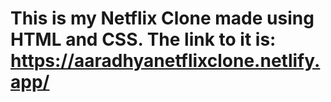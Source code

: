 # This is my Netflix Clone made using HTML and CSS. The link to it is: https://aaradhyanetflixclone.netlify.app/
